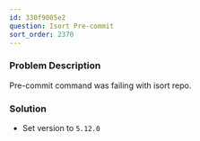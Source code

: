 ```yaml
---
id: 330f9005e2
question: Isort Pre-commit
sort_order: 2370
---
```


### Problem Description

Pre-commit command was failing with isort repo.

### Solution

- Set version to `5.12.0`
